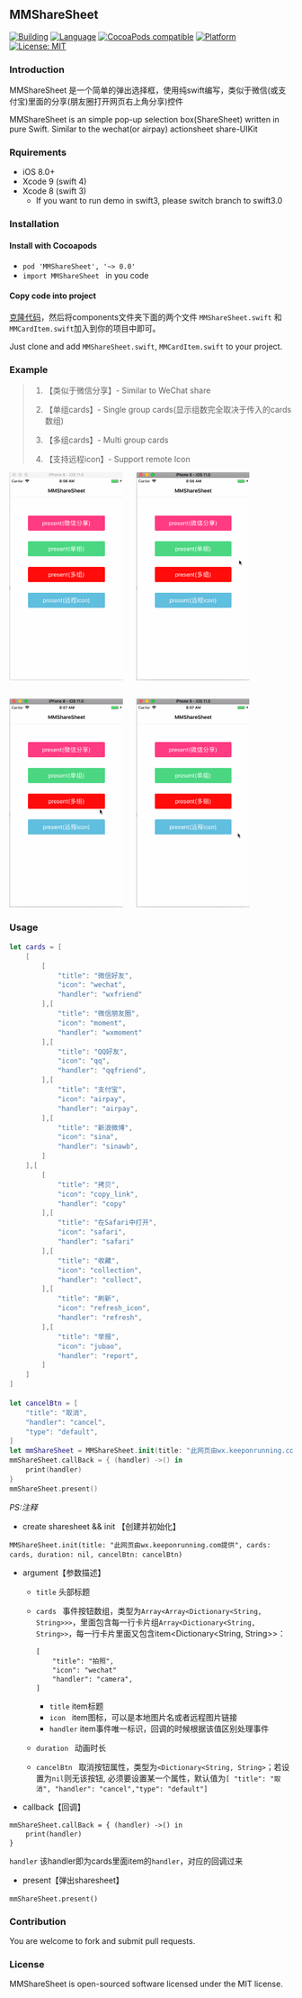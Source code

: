 
## MMShareSheet


[![Building](https://img.shields.io/wercker/ci/wercker/docs.svg?style=flat)](https://cocoapods.org/pods/MMShareSheet) 
[![Language](https://img.shields.io/badge/language-Swift-orange.svg?style=flat)](https://github.com/MinMao-Hub/MMShareSheet)
[![CocoaPods compatible](https://img.shields.io/badge/pod-v1.3.1-blue.svg?style=flat)](https://cocoapods.org/pods/MMShareSheet) 
[![Platform](https://img.shields.io/badge/platform-ios-lightgrey.svg?style=flat)](https://github.com/MinMao-Hub/MMShareSheet)
[![License: MIT](https://img.shields.io/badge/license-MIT-blue.svg?style=flat)](http://opensource.org/licenses/MIT)

### Introduction

MMShareSheet 是一个简单的弹出选择框，使用纯swift编写，类似于微信(或支付宝)里面的分享(朋友圈打开网页右上角分享)控件

MMShareSheet is an simple pop-up selection box(ShareSheet) written in pure Swift. Similar to the wechat(or airpay) actionsheet share-UIKit

### Rquirements

* iOS 8.0+
* Xcode 9 (swift 4)
* Xcode 8 (swift 3) 
	* If you want to run demo in swift3, please switch branch to swift3.0

### Installation


#### Install with  Cocoapods

* `pod 'MMShareSheet', '~> 0.0'`
* `import MMShareSheet `  in you code


#### Copy code into project

[克隆代码](https://github.com/MinMao-Hub/MMShareSheet.git)，然后将components文件夹下面的两个文件 `MMShareSheet.swift` 和 `MMCardItem.swift`加入到你的项目中即可。	

Just clone and add `MMShareSheet.swift`, `MMCardItem.swift` to your project.

### Example

> 1. 【类似于微信分享】- Similar to WeChat share
> 
> 2. 【单组cards】- Single group cards(显示组数完全取决于传入的cards数组)
> 
> 3. 【多组cards】- Multi group cards
> 
> 4. 【支持远程icon】- Support remote Icon

<div>
	<img src="gifs/mmsharesheet_1.gif" width="40%" />
	<img src="gifs/mmsharesheet_2.gif" width="40%" style="margin-left:20px" />
</div>
<div style="margin-top: 30px">
	<img src="gifs/mmsharesheet_3.gif" width="40%" />
	<img src="gifs/mmsharesheet_4.gif" width="40%" style="margin-left:20px" />
</div>


### Usage

```swift
let cards = [
    [
        [
            "title": "微信好友",
            "icon": "wechat",
            "handler": "wxfriend"
        ],[
            "title": "微信朋友圈",
            "icon": "moment",
            "handler": "wxmoment"
        ],[
            "title": "QQ好友",
            "icon": "qq",
            "handler": "qqfriend",
        ],[
            "title": "支付宝",
            "icon": "airpay",
            "handler": "airpay",
        ],[
            "title": "新浪微博",
            "icon": "sina",
            "handler": "sinawb",
        ]
    ],[
        [
            "title": "拷贝",
            "icon": "copy_link",
            "handler": "copy"
        ],[
            "title": "在Safari中打开",
            "icon": "safari",
            "handler": "safari"
        ],[
            "title": "收藏",
            "icon": "collection",
            "handler": "collect",
        ],[
            "title": "刷新",
            "icon": "refresh_icon",
            "handler": "refresh",
        ],[
            "title": "举报",
            "icon": "jubao",
            "handler": "report",
        ]
    ]
]
    
let cancelBtn = [
    "title": "取消",
    "handler": "cancel",
    "type": "default",
]
let mmShareSheet = MMShareSheet.init(title: "此网页由wx.keeponrunning.com提供", cards: cards, duration: nil, cancelBtn: cancelBtn)
mmShareSheet.callBack = { (handler) ->() in
    print(handler)
}
mmShareSheet.present()

```

*PS:注释*

* create sharesheet && init 【创建并初始化】

`MMShareSheet.init(title: "此网页由wx.keeponrunning.com提供", cards: cards, duration: nil, cancelBtn: cancelBtn)`

* argument【参数描述】
 
	* `title` 头部标题
	* `cards ` 事件按钮数组，类型为`Array<Array<Dictionary<String, String>>>`，里面包含每一行卡片组`Array<Dictionary<String, String>>`，每一行卡片里面又包含item<Dictionary<String, String>>：
		
		```
		[
	        "title": "拍照",
	        "icon": "wechat"
	        "handler": "camera",
	    ]
		```
		* `title`   item标题
		* `icon `   item图标，可以是本地图片名或者远程图片链接
		* `handler` item事件唯一标识，回调的时候根据该值区别处理事件
	* `duration ` 动画时长
	* `cancelBtn `   取消按钮属性，类型为`<Dictionary<String, String>`；若设置为`nil`则无该按钮, 必须要设置某一个属性，默认值为`[
    "title": "取消", "handler": "cancel","type": "default"]`
* callback【回调】

```
mmShareSheet.callBack = { (handler) ->() in
	print(handler)
}
```
 `handler` 该handler即为cards里面item的`handler`，对应的回调过来

* present【弹出sharesheet】

`mmShareSheet.present()`



### Contribution

You are welcome to fork and submit pull requests.

### License

MMShareSheet is open-sourced software licensed under the MIT license.
